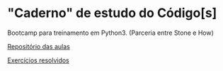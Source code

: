 # "Caderno" de estudo do Código[s]

Bootcamp para treinamento em Python3.
(Parceria entre Stone e How)

[Repositório das aulas](https://github.com/YuriAoyamaSE/codigo_s/tree/main/aulas)

[Exercícios resolvidos](https://github.com/YuriAoyamaSE/codigo_s/tree/main/exercicios)

